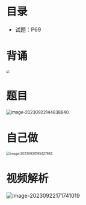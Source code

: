 # 目录

* 试题：P69



# 背诵

<img src="https://cvp.oss-cn-shanghai.aliyuncs.com/picgo/202310251834934.png" style="zoom:50%;" />



# 题目

<img src="https://cvp.oss-cn-shanghai.aliyuncs.com/picgo/202309221448934.png" alt="image-20230922144838840" style="zoom:80%;" />





# 自己做

<img src="https://cvp.oss-cn-shanghai.aliyuncs.com/picgo/202309281954017.png" alt="image-20230928195427882" style="zoom: 60%;" />



# 视频解析

![image-20230922171741019](https://cvp.oss-cn-shanghai.aliyuncs.com/picgo/202309221717529.png)
